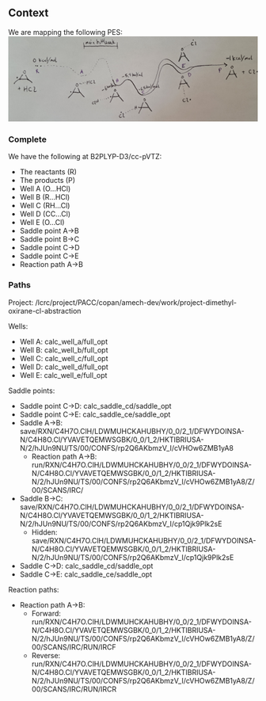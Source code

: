## Context

We are mapping the following PES:
<img src=".github/20241008_105742.jpg" width="1000">


### Complete

We have the following at B2PLYP-D3/cc-pVTZ:
 - The reactants (R)
 - The products (P)
 - Well A (O...HCl) 
 - Well B (R...HCl) 
 - Well C (RH...Cl)
 - Well D (CC...Cl)
 - Well E (O...Cl)
 - Saddle point A->B
 - Saddle point B->C
 - Saddle point C->D
 - Saddle point C->E
 - Reaction path A->B


### Paths

Project: /lcrc/project/PACC/copan/amech-dev/work/project-dimethyl-oxirane-cl-abstraction

Wells:
 - Well A: calc_well_a/full_opt
 - Well B: calc_well_b/full_opt
 - Well C: calc_well_c/full_opt
 - Well D: calc_well_d/full_opt
 - Well E: calc_well_e/full_opt

Saddle points:
 - Saddle point C->D: calc_saddle_cd/saddle_opt
 - Saddle point C->E: calc_saddle_ce/saddle_opt
 - Saddle A->B: save/RXN/C4H7O.ClH/LDWMUHCKAHUBHY/0_0/2_1/DFWYDOINSA-N/C4H8O.Cl/YVAVETQEMWSGBK/0_0/1_2/HKTIBRIUSA-N/2/hJUn9NU/TS/00/CONFS/rp2Q6AKbmzV_I/cVHOw6ZMB1yA8
    - Reaction path A->B: run/RXN/C4H7O.ClH/LDWMUHCKAHUBHY/0_0/2_1/DFWYDOINSA-N/C4H8O.Cl/YVAVETQEMWSGBK/0_0/1_2/HKTIBRIUSA-N/2/hJUn9NU/TS/00/CONFS/rp2Q6AKbmzV_I/cVHOw6ZMB1yA8/Z/00/SCANS/IRC/
 - Saddle B->C: save/RXN/C4H7O.ClH/LDWMUHCKAHUBHY/0_0/2_1/DFWYDOINSA-N/C4H8O.Cl/YVAVETQEMWSGBK/0_0/1_2/HKTIBRIUSA-N/2/hJUn9NU/TS/00/CONFS/rp2Q6AKbmzV_I/cp1Qjk9Plk2sE
    - Hidden: save/RXN/C4H7O.ClH/LDWMUHCKAHUBHY/0_0/2_1/DFWYDOINSA-N/C4H8O.Cl/YVAVETQEMWSGBK/0_0/1_2/HKTIBRIUSA-N/2/hJUn9NU/TS/00/CONFS/rp2Q6AKbmzV_I/cp1Qjk9Plk2sE
 - Saddle C->D: calc_saddle_cd/saddle_opt
 - Saddle C->E: calc_saddle_ce/saddle_opt

Reaction paths:
 - Reaction path A->B:
    - Forward: run/RXN/C4H7O.ClH/LDWMUHCKAHUBHY/0_0/2_1/DFWYDOINSA-N/C4H8O.Cl/YVAVETQEMWSGBK/0_0/1_2/HKTIBRIUSA-N/2/hJUn9NU/TS/00/CONFS/rp2Q6AKbmzV_I/cVHOw6ZMB1yA8/Z/00/SCANS/IRC/RUN/IRCF
    - Reverse: run/RXN/C4H7O.ClH/LDWMUHCKAHUBHY/0_0/2_1/DFWYDOINSA-N/C4H8O.Cl/YVAVETQEMWSGBK/0_0/1_2/HKTIBRIUSA-N/2/hJUn9NU/TS/00/CONFS/rp2Q6AKbmzV_I/cVHOw6ZMB1yA8/Z/00/SCANS/IRC/RUN/IRCR

